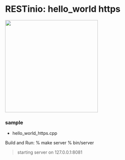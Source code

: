 RESTinio:  hello_world https
===============

<image src="https://raw.githubusercontent.com/ohwada/MAC_cpp_Samples/master/RESTinio/screenshots/hello_world_https.png" width="300" /> 


### sample
- hello_world_https.cpp

Build and Run:
% make server
% bin/server
> starting server on 127.0.0.1:8081
